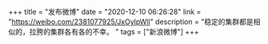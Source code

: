 +++
title = "发布微博"
date = "2020-12-10 06:26:28"
link = "https://weibo.com/2381077925/JxOylpWll"
description = "稳定的集群都是相似的，拉胯的集群各有各的不幸。 "
tags = ["新浪微博"]
+++
